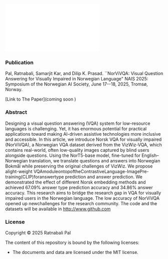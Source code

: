 ![Examples](vqa_norsk.pdf)

### Publication
Pal, Ratnabali, Samarjit Kar, and Dilip K. Prasad. ``NorViVQA: Visual Question Answering 
for Visually Impaired in Norwegian Language" NAIS 2025: Symposium of the Norwegian AI 
Society, June 17--18, 2025, Tromsø, Norway.

[Link to The Paper](coming soon )

### Abstract
 Designing a visual question answering (VQA) system for low-resource languages is challenging. Yet, it has
 enormous potential for practical applications toward making AI-driven assistive technologies more inclusive
 and accessible. In this article, we introduce Norsk VQA for visually impaired (NorViVQA), a Norwegian VQA
 dataset derived from the VizWiz-VQA, which contains real-world, often low-quality images captured by blind
 users alongside questions. Using the NorT5-base model, fine-tuned for English–Norwegian translation, we
 translate questions and answers into Norwegian Bokmål while preserving the original challenges of VizWiz. We
 propose alight-weight VQAmoduleontopoftheContrastiveLanguage-ImagePre-training(CLIP)foranswertype
 prediction and answer prediction. We demonstrated the effect of different Norsk embedding methods and achieved
 67.09% answer type prediction accuracy and 34.86% answer accuracy. This research aims to bridge the research
 gap in VQA for visually impaired users in the Norwegian language. The low accuracy of NorViVQA opened up
 newchallenges for the research community. The code and the datasets will be available in http://www.github.com

### License

Copyright © 2025 Ratnabali Pal

The content of this repository is bound by the following licenses:

- The documents and data are licensed under the MIT license.
